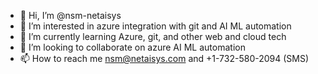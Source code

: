 - 👋 Hi, I’m @nsm-netaisys
- 👀 I’m interested in azure integration with git and AI ML automation
- 🌱 I’m currently learning Azure, git, and other web and cloud tech
- 💞️ I’m looking to collaborate on azure AI ML automation
- 📫 How to reach me nsm@netaisys.com and +1-732-580-2094 (SMS)

<!---
nsm-netaisys/nsm-netaisys is a ✨ special ✨ repository because its `README.md` (this file) appears on your GitHub profile.
You can click the Preview link to take a look at your changes.
--->
